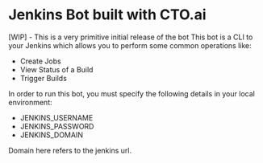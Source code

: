 # Jenkins Bot built with CTO.ai

[WIP] - This is a very primitive initial release of the bot
This bot is a CLI to your Jenkins which allows you to perform some common operations like:

-   Create Jobs
-   View Status of a Build
-   Trigger Builds

In order to run this bot, you must specify the following details in your local environment:

-   JENKINS_USERNAME
-   JENKINS_PASSWORD
-   JENKINS_DOMAIN

Domain here refers to the jenkins url.
